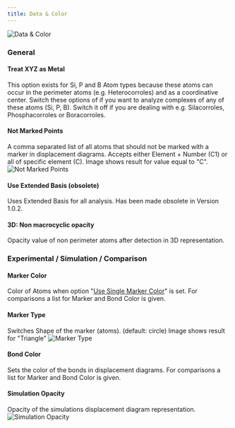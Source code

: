 ```yaml
---
title: Data & Color
---
```

![Data & Color](/uploads/data_color.png)

### General

#### Treat XYZ as Metal
This option exists for Si, P and B Atom types because these atoms can occur in the perimeter atoms (e.g. Heterocorroles) and as a coordinative center. Switch these options of if you want to analyze complexes of any of these atoms (Si, P, B). Switch it off if you are dealing with e.g. Silacorroles, Phosphacorroles or Boracorroles.

#### Not Marked Points
A comma separated list of all atoms that should not be marked with a marker in displacement diagrams. Accepts either Element + Number (C1) or all of specific element (C). Image shows result for value equal to "C".
![Not Marked Points](/uploads/notmarked.png)

#### Use Extended Basis (obsolete)
Uses Extended Basis for all analysis. Has been made obsolete in Version 1.0.2.

#### 3D: Non macrocyclic opacity
Opacity value of non perimeter atoms after detection in 3D representation.

### Experimental / Simulation / Comparison
#### Marker Color
Color of Atoms when option "[Use Single Marker Color](/docs/settings/settings-graph#use-single-marker-color)" is set. For comparisons a list for Marker and Bond Color is given.  

#### Marker Type
Switches Shape of the marker (atoms). (default: circle) Image shows result for "Triangle"
![Marker Type](/uploads/markertri.png)

#### Bond Color
Sets the color of the bonds in displacement diagrams. For comparisons a list for Marker and Bond Color is given.

#### Simulation Opacity
Opacity of the simulations displacement diagram representation. 
![Simulation Opacity](/uploads/analysis_sim.png)
